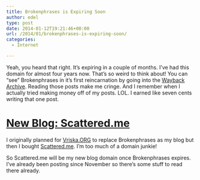 ```yaml
---
title: Brokenphrases is Expiring Soon
author: edel
type: post
date: 2014-01-12T19:21:46+00:00
url: /2014/01/brokenphrases-is-expiring-soon/
categories:
  - Internet

---
```

Yeah, you heard that right. It&#8217;s expiring in a couple of months. I&#8217;ve had this domain for almost four years now. That&#8217;s so weird to think about! You can &#8220;see&#8221; Brokenphrases in it&#8217;s first reincarnation by going into the [Wayback Archive][1]. Reading those posts make me cringe. And I remember when I actually tried making money off of my posts. LOL. I earned like seven cents writing that one post.

# [New Blog: Scattered.me][2]

I originally planned for [Vriska.ORG][3] to replace Brokenphrases as my blog but then I bought [Scattered.me][2]. I&#8217;m too much of a domain junkie!

So Scattered.me will be my new blog domain once Brokenphrases expires. I&#8217;ve already been posting since November so there&#8217;s some stuff to read there already.

<ol class="footnote">
</ol>

 [1]: http://web.archive.org/web/20100610223126/http://brokenphrases.info/
 [2]: http://scattered.me
 [3]: http://vriska.org